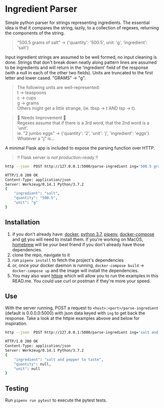 # Ingredient Parser

Simple python parser for strings representing ingredients. The essential idea is that it compares the string, lazily, to a collection of regexes, returning the components of the string.

> "500.5 grams of salt" -> {'quantity': '500.5', unit: 'g', 'ingredient': 'salt'}

Input ingredient strings are assumed to be well formed, no input cleaning is done.
Strings that don't break down neatly along pattern lines are assumed to be ingredients and will return in the 'ingredient' field of the response (with a null in each of the other two fields).
Units are truncated to the first letter and lower cased. "GRAMS" -> "g".

> The following units are well-represented:  
> t -> teaspoons  
> c -> cups  
> g -> grams  
> Others might get a little strange, (ie. tbsp -> t AND tsp -> t).  

>:hammer: Needs Improvement :hammer:  
> Regexes assume that if there is a 3rd word, that the 2nd word is a 'unit'.  
> ie. "2 jumbo eggs" -> {'quantity': '2', 'unit': 'j', 'ingredient': 'eggs'}  
> Whatever a "j" is...  

A minimal Flask app is included to expose the parsing function over HTTP.

> :bangbang: Flask server is *not production-ready* :bangbang:

```bash
http --json  POST http://127.0.0.1:5000/parse-ingredient ing='500.5 grams of salt'

HTTP/1.0 200 OK
Content-Type: application/json
Server: Werkzeug/0.14.1 Python/3.7.2
{
    "ingredient": "salt",
    "quantity": "500.5",
    "unit": "g"
}
```

## Installation

1. if you don't already have: [docker](https://docs.docker.com/install/), [python 3.7](https://www.python.org/downloads/release/python-370/), [pipenv](https://pipenv.readthedocs.io/en/latest/), [docker-compose](https://docs.docker.com/compose/install/) and [git](https://git-scm.com/) you will need to install them.
If you're working on MacOS, [homebrew](https://brew.sh/) will be your best friend if you don't already have those dependencies.
1. clone the repo, navigate to it
1. run `pipenv install` to fetch the project's dependencies
1. or, once your docker daemon is running, `docker-compose build` -> `docker-compose up` and the image will install the dependencies.
1. You may also want [httpie](https://httpie.org/) which will allow you to run the examples in this READ.me. You could use curl or postman if they're more your speed.

## Use

With the server running, POST a request to `<host>:<port>/parse-ingredient` (default is 0.0.0.0:5000) with json data keyed with `ing` to get back the response. Take a look at the httpie examples abvove and below for inspiration.

```bash
http --json  POST http://127.0.0.1:5000/parse-ingredient ing='salt and pepper to taste'

HTTP/1.0 200 OK
Content-Type: application/json
Server: Werkzeug/0.14.1 Python/3.7.2
{
    "ingredient": "salt and pepper to taste",
    "quantity": null,
    "unit": null
}
```

## Testing

Run `pipenv run pytest` to execute the pytest tests.